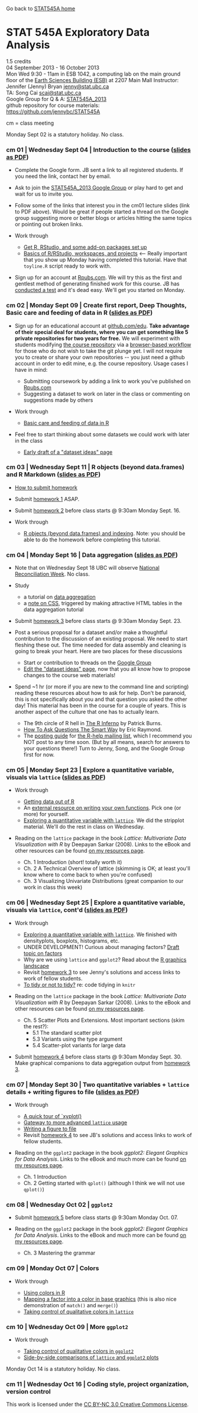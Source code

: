 Go back to [STAT545A home](index.html)

# STAT 545A Exploratory Data Analysis

1.5 credits  
04 September 2013 - 16 October 2013  
Mon Wed 9:30 - 11am in ESB 1042, a computing lab on the main ground floor of the [Earth Sciences Building (ESB)](http://www.maps.ubc.ca/?225) at 2207 Main Mall
Instructor: Jennifer (Jenny) Bryan <jenny@stat.ubc.ca>  
TA: Song Cai <scai@stat.ubc.ca>  
Google Group for Q & A: [STAT545A_2013](https://groups.google.com/forum/#!forum/stat545a_2013)  
github repository for course materials: <https://github.com/jennybc/STAT545A>


cm = class meeting

Monday Sept 02 is a statutory holiday. No class.

### cm 01 | Wednesday Sept 04 | Introduction to the course ([slides as PDF](2013-lectures/cm01_intro-to-course.pdf)) 

  * Complete the Google form. JB sent a link to all registered students. If you need the link, contact her by email.
  
  * Ask to join the [STAT545A_2013 Google Group](https://groups.google.com/forum/#!forum/stat545a_2013) or play hard to get and wait for us to invite you.

  * Follow some of the links that interest you in the cm01 lecture slides (link to PDF above). Would be great if people started a thread on the Google group suggesting more or better blogs or articles hitting the same topics or pointing out broken links.
  
  * Work through
    - [Get R, RStudio, and some add-on packages set up](block00_setup.html)
    - [Basics of R/RStudio, workspaces, and projects](block01_basicsWorkspaceWorkingDirProject.html) <-- Really important that you show up Monday having completed this tutorial. Have that `toyline.R` script ready to work with.
    
  * Sign up for an account at [Rpubs.com](http://rpubs.com). We will try this as the first and gentlest method of generating finished work for this course. JB has [conducted a test](http://rpubs.com/jennybc) and it's dead easy. We'll get you started on Monday.

### cm 02 | Monday Sept 09 | Create first report, Deep Thoughts, Basic care and feeding of data in R ([slides as PDF](2013-lectures/cm02_compileNotebook-publishRpubs-deepThoughts.pdf))

  * Sign up for an educational account at [github.com/edu](https://github.com/edu). **Take advantage of their special deal for students, where you can get something like 5 private repositories for two years for free.** We will experiment with students modifying [the course repository](https://github.com/jennybc/STAT545A) via a [browser-based workflow](https://github.com/blog/1557-github-flow-in-the-browser) for those who do not wish to take the git plunge yet. I will not require you to create or share your own repositories -- you just need a github account in order to edit mine, e.g. the course repository. Usage cases I have in mind:
    - Submitting coursework by adding a link to work you've published on [Rpubs.com](http://rpubs.com)
    - Suggesting a dataset to work on later in the class or commenting on suggestions made by others
    
  * Work through
    - [Basic care and feeding of data in R](block02_careFeedingData.html)
    
  * Feel free to start thinking about some datasets we could work with later in the class
    - [Early draft of a "dataset ideas" page](dataset-ideas.html)

### cm 03 | Wednesday Sept 11 | R objects (beyond data.frames) and R Markdown ([slides as PDF](2013-lectures/cm03_workModes-flavorsCollections-RMarkdown.pdf))

  * [How to submit homework](hw00_instructions.html)

  * Submit [homework 1](hw01_compileNotebook.html) ASAP.
  
  * Submit [homework 2](hw02_rmarkdownGapminder.html) before class starts @ 9:30am Monday Sept. 16.
  
  * Work through
    - [R objects (beyond data.frames) and indexing](block03_basicObjects.html). Note: you should be able to do the homework before completing this tutorial.

### cm 04 | Monday Sept 16 | Data aggregation ([slides as PDF](2013-lectures/cm04_dataAggregation.pdf))

  * Note that on Wednesday Sept 18 UBC will observe [National Reconciliation Week](http://irsi.aboriginal.ubc.ca). No class.

  * Study
    - a tutorial on [data aggregation](block04_dataAggregation.html)
    - a [note on CSS](topic10_tablesCSS.html), triggered by making attractive HTML tables in the data aggregation tutorial

  * Submit [homework 3](hw03_dataAggregation.html) before class starts @ 9:30am Monday Sept. 23.
  
  * Post a serious proposal for a dataset and/or make a thoughtful contribution to the discussion of an existing proposal. We need to start fleshing these out. The time needed for data assembly and cleaning is going to break your heart. Here are two places for these discussions
    - Start or contribution to threads on the [Google Group](https://groups.google.com/forum/#!forum/stat545a_2013)
    - [Edit the "dataset ideas" page](dataset-ideas.html), now that you all know how to propose changes to the course web materials!
  
  * Spend ~1 hr (or more if you are new to the command line and scripting) reading these resources about how to ask for help. Don't be paranoid, this is not specifically about you and that question you asked the other day! This material has been in the course for a couple of years. This is another aspect of the culture that one has to actually learn.
  
    - The 9th circle of R hell in [The R Inferno](http://www.burns-stat.com/documents/books/the-r-inferno/) by Patrick Burns.
    - [How To Ask Questions The Smart Way](http://www.catb.org/~esr/faqs/smart-questions.html) by Eric Raymond.
    - The [posting guide](http://www.r-project.org/posting-guide.html) for [the R-help mailing list](https://stat.ethz.ch/mailman/listinfo/r-help), which I recommend you NOT post to any time soon. (But by all means, search for answers to your questions there!) Turn to Jenny, Song, and the Google Group first for now.
    
### cm 05 | Monday Sept 23 | Explore a quantitative variable, visuals via `lattice` ([slides as PDF](2013-lectures/cm05_univariateStatsVisuals.pdf))

  * Work through
    - [Getting data out of R](block05_getNumbersOut.html)
    - An [external resource on writing your own functions](block06_functions.html). Pick one (or more) for yourself.
    - [Exploring a quantitative variable with `lattice`](block07_univariatePlotsLattice.html). We did the stripplot material. We'll do the rest in class on Wednesday.
    
  * Reading on the `lattice` package in the book *Lattice: Multivariate Data Visualization with R* by Deepayan Sarkar (2008). Links to the eBook and other resources can be found [on my resources page](../resources.html).
  
    - Ch. 1 Introduction (short! totally worth it)
    - Ch. 2 A Technical Overview of lattice (skimming is OK; at least you'll know where to come back to when you're confused)
    - Ch. 3 Visualizing Univariate Distributions (great companion to our work in class this week)

### cm 06 | Wednesday Sept 25 | Explore a quantitative variable, visuals via `lattice`, cont'd ([slides as PDF](2013-lectures/cm05_univariateStatsVisuals.pdf))

  * Work through
    - [Exploring a quantitative variable with `lattice`](block07_univariatePlotsLattice.html). We finished with densityplots, boxplots, histograms, etc.
    - UNDER DEVELOPMENT! Curious about managing factors? [Draft topic on factors](block08_bossYourFactors.html)
    - Why are we using `lattice` and `ggplot2`? Read about the [R graphics landscape](block90_baseLatticeGgplot2.html)
    - Revisit [homework 3](hw03_dataAggregation.html) to see Jenny's solutions and access links to work of fellow students.
    - [To tidy or not to tidy?](topic11_tidyCode.html) re: code tidying in `knitr`  
    
  * Reading on the `lattice` package in the book *Lattice: Multivariate Data Visualization with R* by Deepayan Sarkar (2008). Links to the eBook and other resources can be found [on my resources page](../resources.html).
  
    - Ch. 5 Scatter Plots and Extensions. Most important sections (skim the rest?):
      - 5.1 The standard scatter plot
      - 5.3 Variants using the type argument
      - 5.4 Scatter-plot variants for large data

  * Submit [homework 4](hw04_univariateLattice.html) before class starts @ 9:30am Monday Sept. 30. Make graphical companions to data aggregation output from [homework 3](hw03_dataAggregation.html).
  
### cm 07 | Monday Sept 30 | Two quantitative variables + `lattice` details + writing figures to file ([slides as PDF](2013-lectures/cm07_xyplot-formalLattice-figuresToFile.pdf))

  * Work through

    - [A quick tour of `xyplot()](block09_xyplotLattice.html)
    - [Gateway to more advanced `lattice` usage](block10_latticeNittyGritty.html)
    - [Writing a figure to file](topic12_writeFigureToFile.html)
    - Revisit [homework 4](hw04_univariateLattice.html) to see JB's solutions and access links to work of fellow students.

  * Reading on the `ggplot2` package in the book *ggplot2: Elegant Graphics for Data Analysis*.  Links to the eBook and much more can be found [on my resources page](../resources.html).
  
    - Ch. 1 Introduction
    - Ch. 2 Getting started with `qplot()` (although I think we will not use `qplot()`)
  
### cm 08 | Wednesday Oct 02 | `ggplot2`
  
  * Submit [homework 5](hw05_anythingGgplot2.html) before class starts @ 9:30am Monday Oct. 07.
  
  * Reading on the `ggplot2` package in the book *ggplot2: Elegant Graphics for Data Analysis*.  Links to the eBook and much more can be found [on my resources page](../resources.html).
  
    - Ch. 3 Mastering the grammar

### cm 09 | Monday Oct 07 | Colors

* Work through

    - [Using colors in R](block14_colors.html)
    - [Mapping a factor into a color in base graphics](block15_colorMappingBase.html) (this is also nice demonstration of `match()` and `merge()`)
    - [Taking control of qualitative colors in `lattice`](block16_colorsLatticeQualitative.html)

### cm 10 | Wednesday Oct 09 | More `ggplot2`

* Work through

    - [Taking control of qualitative colors in `ggplot2`](block17_colorsGgplot2Qualitative.html)
    - [Side-by-side comparisons of `lattice` and `ggplot2` plots](block18_gapminderGgplot2VsLattice.html)

Monday Oct 14 is a statutory holiday. No class.

### cm 11 | Wednesday Oct 16 | Coding style, project organization, version control

<div class="footer">
This work is licensed under the  <a href="http://creativecommons.org/licenses/by-nc/3.0/">CC BY-NC 3.0 Creative Commons License</a>.
</div>